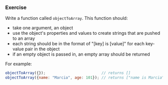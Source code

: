 ### Exercise

Write a function called `objectToArray`. This function should:

  - take one argument, an object
  - use the object's properties and values to create strings that are pushed to an array
  - each string should be in the format of "[key] is [value]" for each key-value pair in the object
  - if an empty object is passed in, an empty array should be returned

For example:

```js
objectToArray({});                         // returns []
objectToArray({name: "Marcia", age: 101}); // returns ["name is Marcia", "age is 101"]
```

